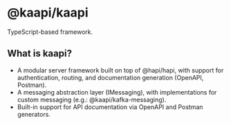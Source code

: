 # @kaapi/kaapi

TypeScript-based framework.

## What is kaapi?

- A modular server framework built on top of @hapi/hapi, with support for authentication, routing, and documentation generation (OpenAPI, Postman).
- A messaging abstraction layer (IMessaging), with implementations for custom messaging (e.g.: @kaapi/kafka-messaging).
- Built-in support for API documentation via OpenAPI and Postman generators.
